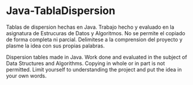 # Java-TablaDispersion

Tablas de dispersion hechas en Java. Trabajo hecho y evaluado en la asignatura de Estrucuras de Datos y Algoritmos. No se permite el copiado de forma completa ni parcial. Delimitese a la comprension del proyecto y plasme la idea con sus propias palabras.

Dispersion tables made in Java. Work done and evaluated in the subject of Data Structures and Algorithms. Copying in whole or in part is not permitted. Limit yourself to understanding the project and put the idea in your own words.

